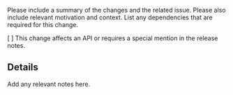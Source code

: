 Please include a summary of the changes and the related issue. Please also include relevant motivation and context. List any dependencies that are required for this change.

[ ] This change affects an API or requires a special mention in the release notes.

## Details
Add any relevant notes here.

